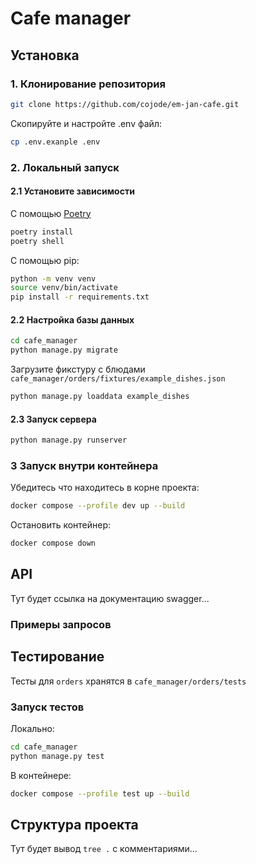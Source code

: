 # Cafe manager

## Установка

### 1. Клонирование репозитория

```sh
git clone https://github.com/cojode/em-jan-cafe.git
```

Скопируйте и настройте .env файл:

```sh
cp .env.exanple .env
```

### 2. Локальный запуск

#### 2.1 Установите зависимости

С помощью [Poetry](https://python-poetry.org/docs/#installation)

```sh
poetry install
poetry shell
```

С помощью pip:

```sh
python -m venv venv
source venv/bin/activate 
pip install -r requirements.txt
```

#### 2.2 Настройка базы данных

```sh
cd cafe_manager
python manage.py migrate
```

Загрузите фикстуру с блюдами ```cafe_manager/orders/fixtures/example_dishes.json```

```sh
python manage.py loaddata example_dishes
```

#### 2.3 Запуск сервера

```sh
python manage.py runserver
```

### 3 Запуск внутри контейнера

Убедитесь что находитесь в корне проекта:

```sh
docker compose --profile dev up --build
```

Остановить контейнер:

```sh
docker compose down
```

## API

Тут будет ссылка на документацию swagger...

### Примеры запросов

## Тестирование

Тесты для ```orders``` хранятся в ```cafe_manager/orders/tests```

### Запуск тестов

Локально:

```sh
cd cafe_manager
python manage.py test
```

В контейнере:

```sh
docker compose --profile test up --build
```

## Структура проекта

Тут будет вывод ```tree .``` с комментариями...
